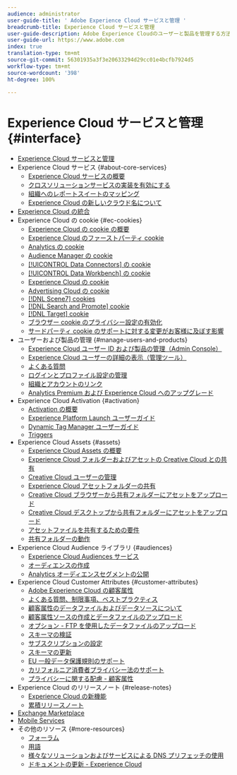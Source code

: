 ```yaml
---
audience: administrator
user-guide-title: ' Adobe Experience Cloud サービスと管理 '
breadcrumb-title: Experience Cloud サービスと管理
user-guide-description: Adobe Experience Cloudのユーザーと製品を管理する方法、および顧客属性サービスとオーディエンスライブラリサービスの使用方法について説明します。 CookieとExperience Cloudアセットについても説明します。
user-guide-url: https://www.adobe.com
index: true
translation-type: tm+mt
source-git-commit: 56301935a3f3e20633294d29cc01e4bcfb7924d5
workflow-type: tm+mt
source-wordcount: '398'
ht-degree: 100%

---
```



# Experience Cloud サービスと管理 {#interface}

+ [Experience Cloud サービスと管理](experience-cloud.md)
+ Experience Cloud サービス {#about-core-services}
   + [Experience Cloud サービスの概要](core-services-landing.md)
   + [クロスソリューションサービスの実装を有効にする](core-services/core-services.md)
   + [組織へのレポートスイートのマッピング](core-services/report-suite-mapping.md)
   + [Experience Cloud の新しいクラウド名について](solutions-core-services.md)
+ [Experience Cloud の統合](marketing-cloud-integrations.md)
+ Experience Cloud の cookie {#ec-cookies}
   + [Experience Cloud の cookie の概要](cookies/cookies-privacy.md)
   + [Experience Cloud のファーストパーティ cookie](cookies/cookies-first-party.md)
   + [Analytics の cookie](cookies/cookies-analytics.md)
   + [Audience Manager の cookie](cookies/cookies-am.md)
   + [[!UICONTROL Data Connectors] の cookie](cookies/cookies-dc.md)
   + [[!UICONTROL Data Workbench] の cookie](cookies/cookies-insight.md)
   + [Experience Cloud の cookie](cookies/cookies-mc.md)
   + [Advertising Cloud の cookie](cookies/cookies-advertising-cloud.md)
   + [[!DNL Scene7] cookies](cookies/cookies-s7.md)
   + [[!DNL Search and Promote] cookie](cookies/cookies-snp.md)
   + [[!DNL Target] cookie](cookies/cookies-target.md)
   + [ブラウザー cookie のプライバシー設定の有効化](cookies/browser-cookie-settings.md)
   + [サードパーティ cookie のサポートに対する変更がお客様に及ぼす影響](cookies/cookies-thirdparty.md)
+ ユーザーおよび製品の管理 {#manage-users-and-products}
   + [Experience Cloud ユーザー ID および製品の管理（Admin Console）](admin-getting-started/admin-getting-started.md)
   + [Experience Cloud ユーザーの詳細の表示（管理ツール）](admin-getting-started/admin-tool-experience-cloud.md)
   + [よくある質問](admin-getting-started/faq.md)
   + [ログインとプロファイル設定の管理](admin-getting-started/getting-started-experience-cloud.md)
   + [組織とアカウントのリンク](admin-getting-started/organizations.md)
   + [Analytics Premium および Experience Cloud へのアップグレード](admin-getting-started/upgrade-to-analytics-premium.md)
+ Experience Cloud Activation {#activation}
   + [Activation の概要](activation/activation.md)
   + [Experience Platform Launch ユーザーガイド](https://docs.adobe.com/content/help/ja-JP/launch/using/overview.html)
   + [Dynamic Tag Manager ユーザーガイド](https://docs.adobe.com/content/help/ja-JP/dtm/using/dtm-home.html)
   + [Triggers](activation/triggers.md)
+ Experience Cloud Assets {#assets}
   + [Experience Cloud Assets の概要](experience-cloud-assets/experience-cloud-assets.md)
   + [Experience Cloud フォルダーおよびアセットの Creative Cloud との共有](experience-cloud-assets/creative-cloud.md)
   + [Creative Cloud ユーザーの管理](experience-cloud-assets/t-admin-add-cc-user.md)
   + [Experience Cloud アセットフォルダーの共有](experience-cloud-assets/t-share-creative-cloud.md)
   + [Creative Cloud ブラウザーから共有フォルダーにアセットをアップロード](experience-cloud-assets/t-upload-asset-cc.md)
   + [Creative Cloud デスクトップから共有フォルダーにアセットをアップロード](experience-cloud-assets/t-cc-asset-upload-thor.md)
   + [アセットファイルを共有するための要件](experience-cloud-assets/assets-file-reqs.md)
   + [共有フォルダーの動作](experience-cloud-assets/asset-behavior.md)
+ Experience Cloud Audience ライブラリ {#audiences}
   + [Experience Cloud Audiences サービス](audience-library/audience-library.md)
   + [オーディエンスの作成](audience-library/t-audience-create.md)
   + [Analytics オーディエンスセグメントの公開](audience-library/t-publish-audience-segment.md)
+ Experience Cloud Customer Attributes {#customer-attributes}
   + [Adobe Experience Cloud の顧客属性](attributes/attributes.md)
   + [よくある質問、制限事項、ベストプラクティス](attributes/faq-crs.md)
   + [顧客属性のデータファイルおよびデータソースについて](attributes/crs-data-file.md)
   + [顧客属性ソースの作成とデータファイルのアップロード](attributes/t-crs-usecase.md)
   + [オプション - FTP を使用したデータファイルのアップロード](attributes/t-upload-attributes-ftp.md)
   + [スキーマの検証](attributes/validate-schema.md)
   + [サブスクリプションの設定](attributes/subscription.md)
   + [スキーマの更新](attributes/t-update-schema.md)
   + [EU 一般データ保護規則のサポート](attributes/gdpr.md)
   + [カリフォルニア消費者プライバシー法のサポート](attributes/ccpa.md)
   + [プライバシーに関する配慮 - 顧客属性](attributes/privacy-mac.md)
+ Experience Cloud のリリースノート {#release-notes}
   + [Experience Cloud の新機能](https://docs.adobe.com/content/help/ja-JP/release-notes/experience-cloud/current.html)
   + [累積リリースノート](marketing-cloud-interface/release-notes.md)
+ [Exchange Marketplace](exchange.md)
+ [Mobile Services](https://docs.adobe.com/content/help/ja-JP/mobile-services/using/home.html)
+ その他のリソース {#more-resources}
   + [フォーラム](https://forums.adobe.com/community/experience-cloud)
   + [用語](terms.md)
   + [様々なソリューションおよびサービスによる DNS プリフェッチの使用](dns-prefetch.md)
   + [ドキュメントの更新 - Experience Cloud](doc-updates.md)
